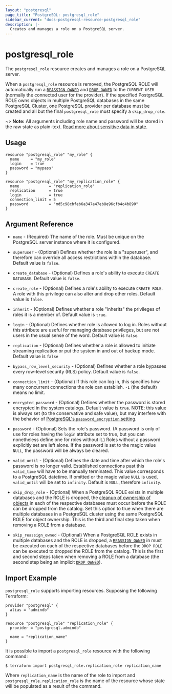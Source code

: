 ```yaml
---
layout: "postgresql"
page_title: "PostgreSQL: postgresql_role"
sidebar_current: "docs-postgresql-resource-postgresql_role"
description: |-
  Creates and manages a role on a PostgreSQL server.
---
```


# postgresql\_role

The ``postgresql_role`` resource creates and manages a role on a PostgreSQL
server.

When a ``postgresql_role`` resource is removed, the PostgreSQL ROLE will
automatically run a [`REASSIGN
OWNED`](https://www.postgresql.org/docs/current/static/sql-reassign-owned.html)
and [`DROP
OWNED`](https://www.postgresql.org/docs/current/static/sql-drop-owned.html) to
the `CURRENT_USER` (normally the connected user for the provider).  If the
specified PostgreSQL ROLE owns objects in multiple PostgreSQL databases in the
same PostgreSQL Cluster, one PostgreSQL provider per database must be created
and all but the final ``postgresql_role`` must specify a `skip_drop_role`.

~> **Note:** All arguments including role name and password will be stored in the raw state as plain-text.
[Read more about sensitive data in state](/docs/state/sensitive-data.html).

## Usage

```hcl
resource "postgresql_role" "my_role" {
  name     = "my_role"
  login    = true
  password = "mypass"
}

resource "postgresql_role" "my_replication_role" {
  name             = "replication_role"
  replication      = true
  login            = true
  connection_limit = 5
  password         = "md5c98cbfeb6a347a47eb8e96cfb4c4b890"
}
```

## Argument Reference

* `name` - (Required) The name of the role. Must be unique on the PostgreSQL
  server instance where it is configured.

* `superuser` - (Optional) Defines whether the role is a "superuser", and
  therefore can override all access restrictions within the database.  Default
  value is `false`.

* `create_database` - (Optional) Defines a role's ability to execute `CREATE
  DATABASE`.  Default value is `false`.

* `create_role` - (Optional) Defines a role's ability to execute `CREATE ROLE`.
  A role with this privilege can also alter and drop other roles.  Default value
  is `false`.

* `inherit` - (Optional) Defines whether a role "inherits" the privileges of
  roles it is a member of.  Default value is `true`.

* `login` - (Optional) Defines whether role is allowed to log in.  Roles without
  this attribute are useful for managing database privileges, but are not users
  in the usual sense of the word.  Default value is `false`.

* `replication` - (Optional) Defines whether a role is allowed to initiate
  streaming replication or put the system in and out of backup mode.  Default
  value is `false`

* `bypass_row_level_security` - (Optional) Defines whether a role bypasses every
  row-level security (RLS) policy.  Default value is `false`.

* `connection_limit` - (Optional) If this role can log in, this specifies how
  many concurrent connections the role can establish. `-1` (the default) means no
  limit.

* `encrypted_password` - (Optional) Defines whether the password is stored
  encrypted in the system catalogs.  Default value is `true`.  NOTE: this value
  is always set (to the conservative and safe value), but may interfere with the
  behavior of
  [PostgreSQL's `password_encryption` setting](https://www.postgresql.org/docs/current/static/runtime-config-connection.html#GUC-PASSWORD-ENCRYPTION).

* `password` - (Optional) Sets the role's password. (A password is only of use
  for roles having the `login` attribute set to true, but you can nonetheless
  define one for roles without it.) Roles without a password explicitly set are
  left alone.  If the password is set to the magic value `NULL`, the password
  will be always be cleared.

* `valid_until` - (Optional) Defines the date and time after which the role's
  password is no longer valid.  Established connections past this `valid_time`
  will have to be manually terminated.  This value corresponds to a PostgreSQL
  datetime. If omitted or the magic value `NULL` is used, `valid_until` will be
  set to `infinity`.  Default is `NULL`, therefore `infinity`.

* `skip_drop_role` - (Optional) When a PostgreSQL ROLE exists in multiple
  databases and the ROLE is dropped, the
  [cleanup of ownership of objects](https://www.postgresql.org/docs/current/static/role-removal.html)
  in each of the respective databases must occur before the ROLE can be dropped
  from the catalog.  Set this option to true when there are multiple databases
  in a PostgreSQL cluster using the same PostgreSQL ROLE for object ownership.
  This is the third and final step taken when removing a ROLE from a database.

* `skip_reassign_owned` - (Optional) When a PostgreSQL ROLE exists in multiple
  databases and the ROLE is dropped, a
  [`REASSIGN OWNED`](https://www.postgresql.org/docs/current/static/sql-reassign-owned.html) in
  must be executed on each of the respective databases before the `DROP ROLE`
  can be executed to dropped the ROLE from the catalog.  This is the first and
  second steps taken when removing a ROLE from a database (the second step being
  an implicit
  [`DROP OWNED`](https://www.postgresql.org/docs/current/static/sql-drop-owned.html)).

## Import Example

`postgresql_role` supports importing resources.  Supposing the following
Terraform:

```hcl
provider "postgresql" {
  alias = "admindb"
}

resource "postgresql_role" "replication_role" {
  provider = "postgresql.admindb"

  name = "replication_name"
}
```

It is possible to import a `postgresql_role` resource with the following
command:

```
$ terraform import postgresql_role.replication_role replication_name
```

Where `replication_name` is the name of the role to import and
`postgresql_role.replication_role` is the name of the resource whose state will
be populated as a result of the command.
